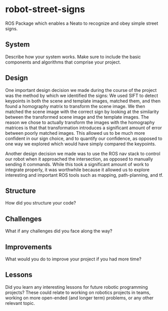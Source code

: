 # robot-street-signs
ROS Package which enables a Neato to recognize and obey simple street signs.

## System
Describe how your system works.  Make sure to include the basic components and algorithms that comprise your project.

## Design
One important design decision we made during the course of the project was the method by which we identified the signs: We used SIFT to detect keypoints in both the scene and template images, matched them, and then found a homography matrix to transform the scene image. We then matched the scene image with the correct sign by looking at the similarity between the transformed scene image and the template images. The reason we chose to actually transform the images with the homography matrices is that that transformation introduces a significant amount of error between poorly matched images. This allowed us to be much more confident in our sign choice, and to quantify our confidence, as opposed to one way we explored which would have simply compared the keypoints.

Another design decision we made was to use the ROS nav stack to control our robot when it approached the intersection, as opposed to manually sending it commands. While this took a significant amount of work to integrate properly, it was worthwhile because it allowed us to explore interesting and important ROS tools such as mapping, path-planning, and tf.

## Structure
How did you structure your code?

## Challenges
What if any challenges did you face along the way?

## Improvements
What would you do to improve your project if you had more time?

## Lessons
Did you learn any interesting lessons for future robotic programming projects? These could relate to working on robotics projects in teams, working on more open-ended (and longer term) problems, or any other relevant topic.
